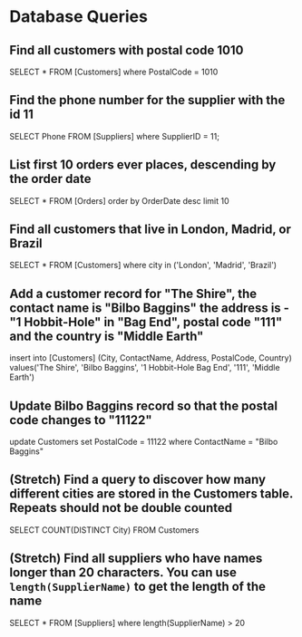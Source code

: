# Database Queries

## Find all customers with postal code 1010
SELECT * FROM [Customers]
where PostalCode = 1010
## Find the phone number for the supplier with the id 11
SELECT Phone FROM [Suppliers]
where SupplierID = 11;
## List first 10 orders ever places, descending by the order date
SELECT * FROM [Orders]
order by OrderDate desc
limit 10
## Find all customers that live in London, Madrid, or Brazil
SELECT * FROM [Customers]
where city in ('London', 'Madrid', 'Brazil')
## Add a customer record for "The Shire", the contact name is "Bilbo Baggins" the address is -"1 Hobbit-Hole" in "Bag End", postal code "111" and the country is "Middle Earth"
insert into [Customers] (City, ContactName, Address, PostalCode, Country)
values('The Shire', 'Bilbo Baggins', '1 Hobbit-Hole Bag End', '111', 'Middle Earth')
## Update Bilbo Baggins record so that the postal code changes to "11122"
update Customers set PostalCode = 11122
where ContactName = "Bilbo Baggins"
## (Stretch) Find a query to discover how many different cities are stored in the Customers table. Repeats should not be double counted
SELECT COUNT(DISTINCT City)
FROM Customers
## (Stretch) Find all suppliers who have names longer than 20 characters. You can use `length(SupplierName)` to get the length of the name
SELECT * FROM [Suppliers]
where length(SupplierName) > 20